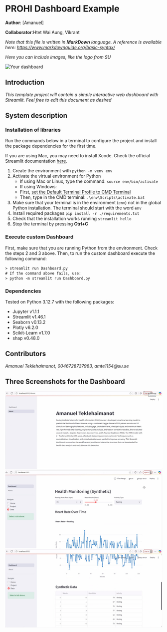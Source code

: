 # PROHI Dashboard Example

**Author**: [Amanuel]
<!-- As main author, do not write anything in the line below.
The collaborator will edit the line below in GitHub -->
**Collaborator**:Htet Wai Aung, Vikrant

_Note that this file is written in **MarkDown** language. A reference is available here: <https://www.markdownguide.org/basic-syntax/>_

_Here you can include images, like the logo from SU_

![Your dashboard](./assets/project-logo.jpg)

## Introduction

_This template project will contain a simple interactive web dashboard with Streamlit. Feel free to edit this document as desired_

## System description

### Installation of libraries

Run the commands below in a terminal to configure the project and install the package dependencies for the first time.

If you are using Mac, you may need to install Xcode. Check the official Streamlit documentation [here](https://docs.streamlit.io/get-started/installation/command-line#prerequisites).

1. Create the environment with `python -m venv env`
2. Activate the virtual environment for Python
   - If using Mac or Linux, type the command: `source env/bin/activate` 
   - If using Windows:
   - First, [set the Default Terminal Profile to CMD Terminal](https://code.visualstudio.com/docs/terminal/profiles)
   - Then, type in the CMD terminal: `.\env\Scripts\activate.bat`
3. Make sure that your terminal is in the environment (`env`) not in the global Python installation. The terminal should start with the word `env`
4. Install required packages `pip install -r ./requirements.txt`
5. Check that the installation works running `streamlit hello`
6. Stop the terminal by pressing **Ctrl+C**

### Execute custom Dashboard

First, make sure that you are running Python from the environment. Check the steps 2 and 3 above. Then, to run the custom dashboard execute the following command:

```
> streamlit run Dashboard.py
# If the command above fails, use:
> python -m streamlit run Dashboard.py
```

### Dependencies

Tested on Python 3.12.7 with the following packages:
  - Jupyter v1.1.1
  - Streamlit v1.46.1
  - Seaborn v0.13.2
  - Plotly v6.2.0
  - Scikit-Learn v1.7.0
  - shap v0.48.0

## Contributors

_Amanuel Teklehaimanot, 0046728737963, amte1154@su.se_

## Three Screenshots for the Dashboard

![Data Page](./assets/Screenshot1.jpg)
![Data Page2](./assets/Screenshot2.jpg)
![About](./assets/Screenshot3.jpg)